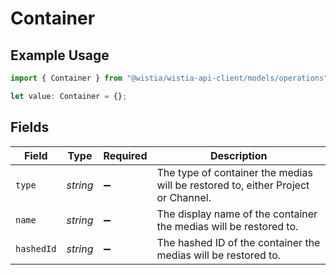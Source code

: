 # Container

## Example Usage

```typescript
import { Container } from "@wistia/wistia-api-client/models/operations";

let value: Container = {};
```

## Fields

| Field                                                                            | Type                                                                             | Required                                                                         | Description                                                                      |
| -------------------------------------------------------------------------------- | -------------------------------------------------------------------------------- | -------------------------------------------------------------------------------- | -------------------------------------------------------------------------------- |
| `type`                                                                           | *string*                                                                         | :heavy_minus_sign:                                                               | The type of container the medias will be restored to, either Project or Channel. |
| `name`                                                                           | *string*                                                                         | :heavy_minus_sign:                                                               | The display name of the container the medias will be restored to.                |
| `hashedId`                                                                       | *string*                                                                         | :heavy_minus_sign:                                                               | The hashed ID of the container the medias will be restored to.                   |